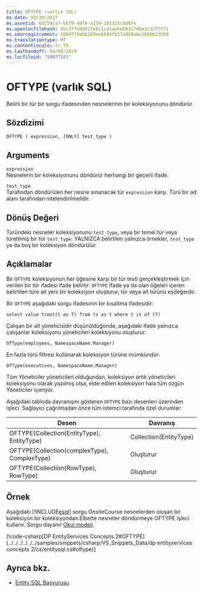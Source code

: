 ```yaml
---
title: OFTYPE (varlık SQL)
ms.date: 03/30/2017
ms.assetid: 6d259ca7-bbf0-40f8-a154-181d25c0d67e
ms.openlocfilehash: bbc3ffd4902fe8c1c41aebe88317d0e3c32f7771
ms.sourcegitcommit: 5b6d778ebb269ee6684fb57ad69a8c28b06235b9
ms.translationtype: MT
ms.contentlocale: tr-TR
ms.lasthandoff: 04/08/2019
ms.locfileid: "59077101"
---
```

# <a name="oftype-entity-sql"></a>OFTYPE (varlık SQL)
Belirli bir tür bir sorgu ifadesinden nesnelerinin bir koleksiyonunu döndürür.  
  
## <a name="syntax"></a>Sözdizimi  
  
```  
OFTYPE ( expression, [ONLY] test_type )  
```  
  
## <a name="arguments"></a>Arguments  
 `expression`  
 Nesnelerin bir koleksiyonunu döndürür herhangi bir geçerli ifade.  
  
 `test_type`  
 Tarafından döndürülen her nesne sınanacak tür `expression` karşı. Türü bir ad alanı tarafından nitelendirilmelidir.  
  
## <a name="return-value"></a>Dönüş Değeri  
 Türündeki nesneler koleksiyonunu `test_type`, veya bir temel tür veya türetilmiş bir tür `test_type`. YALNIZCA belirtilen yalnızca örnekler, `test_type` ya da boş bir koleksiyon döndürülür.  
  
## <a name="remarks"></a>Açıklamalar  
 Bir `OFTYPE` koleksiyonun her öğesine karşı bir tür testi gerçekleştirmek için verilen bir tür ifadesi ifade belirtir.  `OFTYPE` İfade ya da olan öğeleri içeren belirtilen türe ait yeni bir koleksiyon oluşturur, tür veya alt türünü eşdeğerdir.  
  
 Bir `OFTYPE` aşağıdaki sorgu ifadesinin bir kısaltma ifadesidir:  
  
```  
select value treat(t as T) from ts as t where t is of (T)  
```  
  
 Çalışan bir alt yöneticisidir düşünüldüğünde, aşağıdaki ifade yalnızca çalışanlar koleksiyonu yöneticileri koleksiyonu oluşturur:  
  
```  
OfType(employees, NamespaceName.Manager)  
```  
  
 En fazla türü filtresi kullanarak koleksiyon türüne mümkündür:  
  
```  
OfType(executives, NamespaceName.Manager)  
```  
  
 Tüm Yöneticiler yöneticileri olduğundan, koleksiyon artık yöneticileri koleksiyonu olarak yazılmış olsa, elde edilen koleksiyon hala tüm özgün Yöneticiler içeriyor.  
  
 Aşağıdaki tabloda davranışını gösteren `OFTYPE` bazı desenleri üzerinden işleci. Sağlayıcı çağrılmadan önce tüm istemci tarafında özel durumlar:  
  
|Desen|Davranış|  
|-------------|--------------|  
|OFTYPE(Collection(EntityType), EntityType)|Collection(EntityType)|  
|OFTYPE(Collection(complexType), ComplexType)|Oluşturur|  
|OFTYPE(Collection(RowType), RowType)|Oluşturur|  
  
## <a name="example"></a>Örnek  
 Aşağıdaki [!INCLUDE[esql](../../../../../../includes/esql-md.md)] sorgu OnsiteCourse nesnelerden oluşan bir koleksiyon bir koleksiyondan Elbette nesneler döndürmeye OFTYPE işleci kullanır. Sorgu dayanır [Okul modeli](https://docs.microsoft.com/previous-versions/dotnet/netframework-4.0/bb896300(v=vs.100)).  
  
 [!code-csharp[DP EntityServices Concepts 2#OFTYPE](../../../../../../samples/snippets/csharp/VS_Snippets_Data/dp entityservices concepts 2/cs/entitysql.cs#oftype)]  
  
## <a name="see-also"></a>Ayrıca bkz.

- [Entity SQL Başvurusu](../../../../../../docs/framework/data/adonet/ef/language-reference/entity-sql-reference.md)
